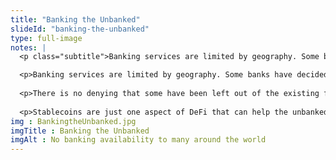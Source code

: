 ```yaml
--- 
title: "Banking the Unbanked"
slideId: "banking-the-unbanked"
type: full-image
notes: |
  <p class="subtitle">Banking services are limited by geography. Some banks have decided that their profit model does not include expanding their services to those who cannot get a savings account or access simple financial services. Our existing system has left these people behind with little hope for economic growth. DeFi allows anybody to be the bank. This opens an opportunity for individuals wanting to offer services traditionally offered by a bank.</p>

  <p>Banking services are limited by geography. Some banks have decided that their profit model does not include expanding their services to those who cannot get a savings account or access simple financial services. Our existing system has left these people behind with little hope for economic growth. DeFi allows anybody to be the bank. This opens an opportunity for individuals wanting to offer services traditionally offered by a bank </p>
    
  <p>There is no denying that some have been left out of the existing financial system. As of 2017 (according to the World Bank), 1.7 billion people do not have access to banking services. IBM breaks down the number of unbanked by location as follows, "The most deprived areas include 80 percent of sub-Saharan Africa, 67 percent of adults in the Middle East, 65 percent of Latin America, and over 870 million individuals across East and Southeastern Asia." The problem is widespread and exacerbated by many other obstacles, yet cryptocurrency is becoming an option for these people for the first time. Part of this was the development of the DeFi ecosystem. Before the advent of reliable stablecoins, it wasn't feasible for these individuals to maintain their savings in such a volatile asset.  </p>
    
  <p>Stablecoins are just one aspect of DeFi that can help the unbanked. From savings to lending, both of which we'll visit later in the course, financial services beyond simple banking are being offered. A global financial marketplace is taking shape. It is one that transcends borders, allowing use by everyone.</p>
img : BankingtheUnbanked.jpg
imgTitle : Banking the Unbanked
imgAlt : No banking availability to many around the world
---
```


